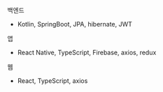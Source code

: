 백엔드 
 - Kotlin, SpringBoot, JPA, hibernate, JWT

앱
 - React Native, TypeScript, Firebase, axios, redux

웹
 - React, TypeScript, axios

